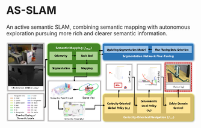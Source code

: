 # AS-SLAM
An active semantic SLAM, combining semantic mapping with autonomous exploration pursuing more rich and clearer semantic information.

![system overview](AS-SLAM.png)
